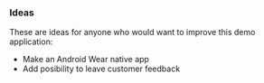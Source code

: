 ### Ideas

These are ideas for anyone who would want to improve this demo application:
* Make an Android Wear native app
* Add posibility to leave customer feedback
